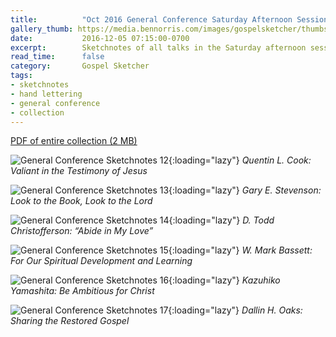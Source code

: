 ```yaml
---
title:          "Oct 2016 General Conference Saturday Afternoon Session Sketchnotes"
gallery_thumb: https://media.bennorris.com/images/gospelsketcher/thumbs/oct-16-2-cook.jpg
date:           2016-12-05 07:15:00-0700
excerpt:        Sketchnotes of all talks in the Saturday afternoon session from Oct 2016 LDS General Conference
read_time:      false
category:       Gospel Sketcher
tags:
- sketchnotes
- hand lettering
- general conference
- collection
---
```


[PDF of entire collection (2 MB)](https://media.bennorris.com/images/gospelsketcher/general-conference/oct-2016/oct-2016-general-conference-03-sat-afternoon-sketchnotes.pdf)

![General Conference Sketchnotes 12](https://media.bennorris.com/images/gospelsketcher/general-conference/oct-2016/oct-16-2-cook.jpg){:loading="lazy"}
_Quentin L. Cook: Valiant in the Testimony of Jesus_

![General Conference Sketchnotes 13](https://media.bennorris.com/images/gospelsketcher/general-conference/oct-2016/oct-16-2-stevenson.jpg){:loading="lazy"}
_Gary E. Stevenson: Look to the Book, Look to the Lord_

![General Conference Sketchnotes 14](https://media.bennorris.com/images/gospelsketcher/general-conference/oct-2016/oct-16-2-christofferson.jpg){:loading="lazy"}
_D. Todd Christofferson: “Abide in My Love”_

![General Conference Sketchnotes 15](https://media.bennorris.com/images/gospelsketcher/general-conference/oct-2016/oct-16-2-bassett.jpg){:loading="lazy"}
_W. Mark Bassett: For Our Spiritual Development and Learning_

![General Conference Sketchnotes 16](https://media.bennorris.com/images/gospelsketcher/general-conference/oct-2016/oct-16-2-yamashita.jpg){:loading="lazy"}
_Kazuhiko Yamashita: Be Ambitious for Christ_

![General Conference Sketchnotes 17](https://media.bennorris.com/images/gospelsketcher/general-conference/oct-2016/oct-16-2-oaks.jpg){:loading="lazy"}
_Dallin H. Oaks: Sharing the Restored Gospel_
